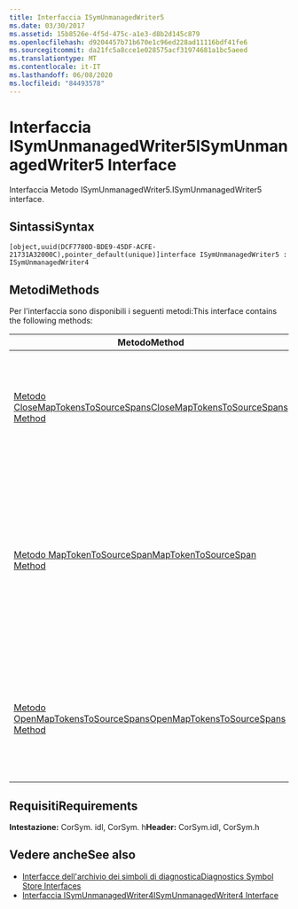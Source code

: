 ```yaml
---
title: Interfaccia ISymUnmanagedWriter5
ms.date: 03/30/2017
ms.assetid: 15b8526e-4f5d-475c-a1e3-d8b2d145c879
ms.openlocfilehash: d9204457b71b670e1c96ed228ad11116bdf41fe6
ms.sourcegitcommit: da21fc5a8cce1e028575acf31974681a1bc5aeed
ms.translationtype: MT
ms.contentlocale: it-IT
ms.lasthandoff: 06/08/2020
ms.locfileid: "84493578"
---
```

# <a name="isymunmanagedwriter5-interface"></a><span data-ttu-id="890bf-102">Interfaccia ISymUnmanagedWriter5</span><span class="sxs-lookup"><span data-stu-id="890bf-102">ISymUnmanagedWriter5 Interface</span></span>
<span data-ttu-id="890bf-103">Interfaccia Metodo ISymUnmanagedWriter5.</span><span class="sxs-lookup"><span data-stu-id="890bf-103">ISymUnmanagedWriter5 interface.</span></span>  
  
## <a name="syntax"></a><span data-ttu-id="890bf-104">Sintassi</span><span class="sxs-lookup"><span data-stu-id="890bf-104">Syntax</span></span>  
  
```idl  
[object,uuid(DCF7780D-BDE9-45DF-ACFE-21731A32000C),pointer_default(unique)]interface ISymUnmanagedWriter5 : ISymUnmanagedWriter4  
```  
  
## <a name="methods"></a><span data-ttu-id="890bf-105">Metodi</span><span class="sxs-lookup"><span data-stu-id="890bf-105">Methods</span></span>  
 <span data-ttu-id="890bf-106">Per l'interfaccia sono disponibili i seguenti metodi:</span><span class="sxs-lookup"><span data-stu-id="890bf-106">This interface contains the following methods:</span></span>  
  
|<span data-ttu-id="890bf-107">Metodo</span><span class="sxs-lookup"><span data-stu-id="890bf-107">Method</span></span>|<span data-ttu-id="890bf-108">Descrizione</span><span class="sxs-lookup"><span data-stu-id="890bf-108">Description</span></span>|  
|------------|-----------------|  
|[<span data-ttu-id="890bf-109">Metodo CloseMapTokensToSourceSpans</span><span class="sxs-lookup"><span data-stu-id="890bf-109">CloseMapTokensToSourceSpans Method</span></span>](isymunmanagedwriter5-closemaptokenstosourcespans-method.md)|<span data-ttu-id="890bf-110">Chiudere la sezione relativa ai dati personalizzati speciali per informazioni sul mapping di intervalli da token a origine.</span><span class="sxs-lookup"><span data-stu-id="890bf-110">Close the special custom data section for token-to- source span mapping information.</span></span> <span data-ttu-id="890bf-111">Al termine della chiusura, non è possibile aggiungere altre informazioni sul mapping.</span><span class="sxs-lookup"><span data-stu-id="890bf-111">After it is closed, no more mapping information can be added.</span></span>|  
|[<span data-ttu-id="890bf-112">Metodo MapTokenToSourceSpan</span><span class="sxs-lookup"><span data-stu-id="890bf-112">MapTokenToSourceSpan Method</span></span>](isymunmanagedwriter5-maptokentosourcespan-method.md)|<span data-ttu-id="890bf-113">Esegue il mapping del token di metadati specificato all'intervallo di righe di origine specificato nel file di origine specificato.</span><span class="sxs-lookup"><span data-stu-id="890bf-113">Maps the given metadata token to the given source line span in the specified source file.</span></span><br /><br /> <span data-ttu-id="890bf-114">Deve essere chiamato tra le chiamate al [Metodo OpenMapTokensToSourceSpans](isymunmanagedwriter5-openmaptokenstosourcespans-method.md) e al [Metodo CloseMapTokensToSourceSpans](isymunmanagedwriter5-closemaptokenstosourcespans-method.md).</span><span class="sxs-lookup"><span data-stu-id="890bf-114">Must be called between calls to [OpenMapTokensToSourceSpans Method](isymunmanagedwriter5-openmaptokenstosourcespans-method.md) and [CloseMapTokensToSourceSpans Method](isymunmanagedwriter5-closemaptokenstosourcespans-method.md).</span></span>|  
|[<span data-ttu-id="890bf-115">Metodo OpenMapTokensToSourceSpans</span><span class="sxs-lookup"><span data-stu-id="890bf-115">OpenMapTokensToSourceSpans Method</span></span>](isymunmanagedwriter5-openmaptokenstosourcespans-method.md)|<span data-ttu-id="890bf-116">Aprire una sezione di dati personalizzata speciale per creare informazioni sul mapping di intervalli da token a origine in.</span><span class="sxs-lookup"><span data-stu-id="890bf-116">Open a special custom data section to emit token-to- source span mapping information into.</span></span> <span data-ttu-id="890bf-117">L'apertura di questa sezione quando un metodo è già aperto o viceversa è un errore.</span><span class="sxs-lookup"><span data-stu-id="890bf-117">Opening this section when a method is already open, or vice versa, is an error.</span></span>|  
  
## <a name="requirements"></a><span data-ttu-id="890bf-118">Requisiti</span><span class="sxs-lookup"><span data-stu-id="890bf-118">Requirements</span></span>  
 <span data-ttu-id="890bf-119">**Intestazione:** CorSym. idl, CorSym. h</span><span class="sxs-lookup"><span data-stu-id="890bf-119">**Header:** CorSym.idl, CorSym.h</span></span>  
  
## <a name="see-also"></a><span data-ttu-id="890bf-120">Vedere anche</span><span class="sxs-lookup"><span data-stu-id="890bf-120">See also</span></span>

- [<span data-ttu-id="890bf-121">Interfacce dell'archivio dei simboli di diagnostica</span><span class="sxs-lookup"><span data-stu-id="890bf-121">Diagnostics Symbol Store Interfaces</span></span>](diagnostics-symbol-store-interfaces.md)
- [<span data-ttu-id="890bf-122">Interfaccia ISymUnmanagedWriter4</span><span class="sxs-lookup"><span data-stu-id="890bf-122">ISymUnmanagedWriter4 Interface</span></span>](isymunmanagedwriter4-interface.md)
